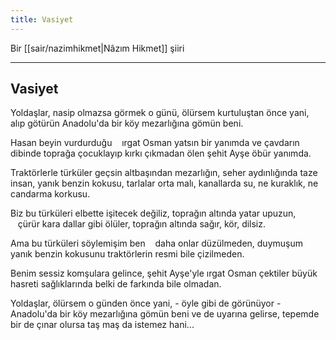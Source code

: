 ```yaml
---
title: Vasiyet
---
```


Bir [[sair/nazimhikmet|Nâzım Hikmet]] şiiri

---

## Vasiyet
Yoldaşlar, nasip olmazsa görmek o günü,
ölürsem kurtuluştan önce yani,
alıp götürün
Anadolu'da bir köy mezarlığına gömün beni.

Hasan beyin vurdurduğu
   ırgat Osman yatsın bir yanımda
ve çavdarın dibinde toprağa çocuklayıp
kırkı çıkmadan ölen şehit Ayşe öbür yanımda.

Traktörlerle türküler geçsin altbaşından mezarlığın, 
seher aydınlığında taze insan, yanık benzin kokusu, 
tarlalar orta malı, kanallarda su,
ne kuraklık, ne candarma korkusu.

Biz bu türküleri elbette işitecek değiliz, 
toprağın altında yatar upuzun,
   çürür kara dallar gibi ölüler, 
toprağın altında sağır, kör, dilsiz.

Ama bu türküleri söylemişim ben 
   daha onlar düzülmeden,
duymuşum yanık benzin kokusunu 
traktörlerin resmi bile çizilmeden.

Benim sessiz komşulara gelince, 
şehit Ayşe'yle ırgat Osman
çektiler büyük hasreti sağlıklarında 
belki de farkında bile olmadan.

Yoldaşlar, ölürsem o günden önce yani,
\- öyle gibi de görünüyor -
Anadolu'da bir köy mezarlığına gömün beni 
ve de uyarına gelirse,
tepemde bir de çınar olursa
taş maş da istemez hani...
